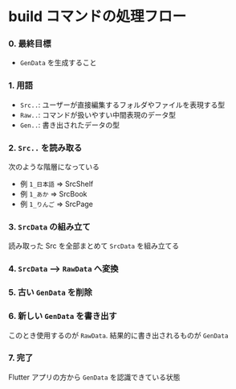 # build コマンドの処理フロー

### 0. 最終目標

- `GenData` を生成すること

### 1. 用語

- `Src..`: ユーザーが直接編集するフォルダやファイルを表現する型
- `Raw..`: コマンドが扱いやすい中間表現のデータ型
- `Gen..`: 書き出されたデータの型

### 2. `Src..` を読み取る

次のような階層になっている

- 例 `1_日本語` => SrcShelf
- 例 `1_あか` => SrcBook
- 例 `1_りんご` => SrcPage

### 3. `SrcData` の組み立て

読み取った Src を全部まとめて `SrcData` を組み立てる

### 4. `SrcData` --> `RawData` へ変換

### 5. 古い `GenData` を削除

### 6. 新しい `GenData` を書き出す

このとき使用するのが `RawData`. 結果的に書き出されるものが `GenData`

### 7. 完了

Flutter アプリの方から `GenData` を認識できている状態
